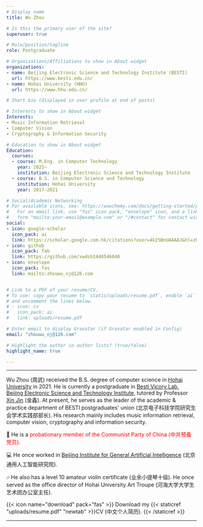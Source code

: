 ```yaml
---
# Display name
title: Wu Zhou

# Is this the primary user of the site?
superuser: true

# Role/position/tagline
role: Postgraduate

# Organizations/Affiliations to show in About widget
organizations:
- name: Beijing Electronic Science and Technology Institute (BESTI)
  url: https://www.besti.edu.cn/
- name: Hohai University (HHU)
  url: https://www.hhu.edu.cn/

# Short bio (displayed in user profile at end of posts)

# Interests to show in About widget
Interests:
- Music Information Retrieval
- Computer Vision
- Cryptography & Information Security

# Education to show in About widget
Education:
  courses:
  - course: M.Eng. in Computer Technology
    year: 2021—
    institution: Beijing Electronic Science and Technology Institute
  - course: B.S. in Computer Science and Technology
    institution: Hohai University
    year: 2017—2021

# Social/Academic Networking
# For available icons, see: https://wowchemy.com/docs/getting-started/page-builder/#icons
#   For an email link, use "fas" icon pack, "envelope" icon, and a link in the
#   form "mailto:your-email@example.com" or "/#contact" for contact widget.
social:
- icon: google-scholar 
  icon_pack: ai
  link: https://scholar.google.com.hk/citations?user=4k25BnUAAAAJ&hl=zh-CN
- icon: github
  icon_pack: fab
  link: https://github.com/xwdsh1446546640
- icon: envelope
  icon_pack: fas
  link: mailto:zhouwu_nj@126.com


# Link to a PDF of your resume/CV.
# To use: copy your resume to `static/uploads/resume.pdf`, enable `ai` icons in `params.toml`, 
# and uncomment the lines below.
# - icon: cv
#   icon_pack: ai
#   link: uploads/resume.pdf

# Enter email to display Gravatar (if Gravatar enabled in Config)
email: "zhouwu_nj@126.com"

# Highlight the author in author lists? (true/false)
highlight_name: true

---
```


---

Wu Zhou (周武) received the B.S. degree of computer science in [Hohai University](https://www.hhu.edu.cn/) in 2021. 
He is currently a postgraduate in [Besti Vicory Lab](https://www.victory-lab.net/), [Beijing Electronic Science and Technology Institute](https://www.besti.edu.cn/), tutored by Professor [Xin Jin](https://jinxin.me/) (金鑫). At present, he serves as the leader of the academic & practice department of BESTI postgraduates' union (北京电子科技学院研究生会学术实践部部长). His research mainly includes music information retrieval, computer vision, cryptography and information security. 

🚩 He is a <font color='red'> probationary member of the Communist Party of China (中共预备党员)</font>.

💻 He once worked in [Beijing Institute for General Artificial Intelligence](https://www.mybigai.ac.cn/) (北京通用人工智能研究院).

🎶 He also has a level 10 amateur violin certificate (业余小提琴十级). He once served as the office director of Hohai University Art Troupe (河海大学大学生艺术团办公室主任).

{{< icon name="download" pack="fas" >}} Download my {{< staticref "uploads/resume.pdf" "newtab" >}}CV (中文个人简历). {{< /staticref >}}

---




